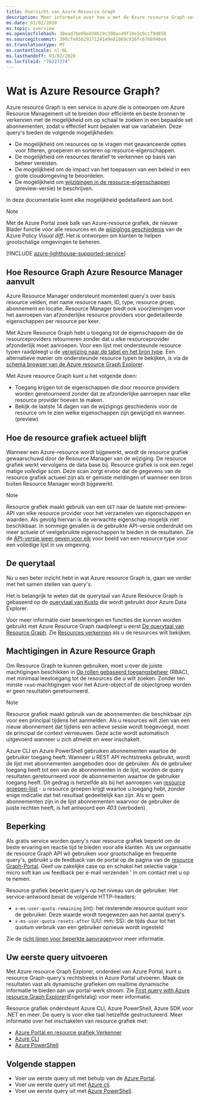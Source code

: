 ```yaml
---
title: Overzicht van Azure Resource Graph
description: Meer informatie over hoe u met de Azure resource Graph-service complexe query's kunt uitvoeren op resources op schaal in abonnementen en tenants.
ms.date: 03/02/2020
ms.topic: overview
ms.openlocfilehash: 38ead7be09e038b19c390acd9f10e1c0ccf9d858
ms.sourcegitcommit: 390cfe85629171241e9e81869c926fc6768940a4
ms.translationtype: MT
ms.contentlocale: nl-NL
ms.lasthandoff: 03/02/2020
ms.locfileid: "78227374"
---
```

# <a name="what-is-azure-resource-graph"></a>Wat is Azure Resource Graph?

Azure resource Graph is een service in azure die is ontworpen om Azure Resource Management uit te breiden door efficiënte en beste bronnen te verkennen met de mogelijkheid om op schaal te zoeken in een bepaalde set abonnementen, zodat u effectief kunt bepalen wat uw variabelen. Deze query's bieden de volgende mogelijkheden:

- De mogelijkheid om resources op te vragen met geavanceerde opties voor filteren, groeperen en sorteren op resource-eigenschappen.
- De mogelijkheid om resources iteratief te verkennen op basis van beheer vereisten.
- De mogelijkheid om de impact van het toepassen van een beleid in een grote cloudomgeving te beoordelen.
- De mogelijkheid om [wijzigingen in de resource-eigenschappen](./how-to/get-resource-changes.md) (preview-versie) te beschrijven.

In deze documentatie komt elke mogelijkheid gedetailleerd aan bod.

> [!NOTE]
> Met de Azure Portal zoek balk van Azure-resource grafiek, de nieuwe Blader functie voor alle resources en de [wijzigings geschiedenis](../policy/how-to/determine-non-compliance.md#change-history-preview) van de Azure Policy
> _Visual diff_. Het is ontworpen om klanten te helpen grootschalige omgevingen te beheren.

[!INCLUDE [azure-lighthouse-supported-service](../../../includes/azure-lighthouse-supported-service.md)]

## <a name="how-does-resource-graph-complement-azure-resource-manager"></a>Hoe Resource Graph Azure Resource Manager aanvult

Azure Resource Manager ondersteunt momenteel query's over basis resource velden, met name resource naam, ID, type, resource groep, abonnement en locatie. Resource Manager biedt ook voorzieningen voor het aanroepen van afzonderlijke resource providers voor gedetailleerde eigenschappen per resource per keer.

Met Azure Resource Graph hebt u toegang tot de eigenschappen die de resourceproviders retourneren zonder dat u elke resourceprovider afzonderlijk moet aanroepen. Voor een lijst met ondersteunde resource typen raadpleegt u de [verwijzing naar de tabel en het bron type](./reference/supported-tables-resources.md). Een alternatieve manier om ondersteunde resource typen te bekijken, is via de [schema browser van de Azure resource Graph Explorer](./first-query-portal.md#schema-browser).

Met Azure resource Graph kunt u het volgende doen:

- Toegang krijgen tot de eigenschappen die door resource providers worden geretourneerd zonder dat ze afzonderlijke aanroepen naar elke resource provider hoeven te maken.
- Bekijk de laatste 14 dagen van de wijzigings geschiedenis voor de resource om te zien welke eigenschappen zijn gewijzigd en wanneer. (preview)

## <a name="how-resource-graph-is-kept-current"></a>Hoe de resource grafiek actueel blijft

Wanneer een Azure-resource wordt bijgewerkt, wordt de resource grafiek gewaarschuwd door de Resource Manager van de wijziging.
De resource grafiek werkt vervolgens de data base bij. Resource grafiek is ook een regel matige _volledige scan_. Deze scan zorgt ervoor dat de gegevens van de resource grafiek actueel zijn als er gemiste meldingen of wanneer een bron buiten Resource Manager wordt bijgewerkt.

> [!NOTE]
> Resource grafiek maakt gebruik van een `GET` naar de laatste niet-preview-API van elke resource provider voor het verzamelen van eigenschappen en waarden. Als gevolg hiervan is de verwachte eigenschap mogelijk niet beschikbaar. In sommige gevallen is de gebruikte API-versie onderdrukt om meer actuele of veelgebruikte eigenschappen te bieden in de resultaten. Zie de [API-versie weer geven voor elk](./samples/advanced.md#apiversion) voor beeld van een resource type voor een volledige lijst in uw omgeving.

## <a name="the-query-language"></a>De querytaal

Nu u een beter inzicht hebt in wat Azure resource Graph is, gaan we verder met het samen stellen van query's.

Het is belangrijk te weten dat de querytaal van Azure Resource Graph is gebaseerd op de [querytaal van Kusto](../../data-explorer/data-explorer-overview.md) die wordt gebruikt door Azure Data Explorer.

Voor meer informatie over bewerkingen en functies die kunnen worden gebruikt met Azure Resource Graph raadpleegt u eerst [De querytaal van Resource Graph](./concepts/query-language.md).
Zie [Resources verkennen](./concepts/explore-resources.md) als u de resources wilt bekijken.

## <a name="permissions-in-azure-resource-graph"></a>Machtigingen in Azure Resource Graph

Om Resource Graph te kunnen gebruiken, moet u over de juiste machtigingen beschikken in [Op rollen gebaseerd toegangsbeheer](../../role-based-access-control/overview.md) (RBAC), met minimaal leestoegang tot de resources die u wilt zoeken. Zonder ten minste `read`-machtigingen voor het Azure-object of de objectgroep worden er geen resultaten geretourneerd.

> [!NOTE]
> Resource grafiek maakt gebruik van de abonnementen die beschikbaar zijn voor een principal tijdens het aanmelden. Als u resources wilt zien van een nieuw abonnement dat tijdens een actieve sessie wordt toegevoegd, moet de principal de context vernieuwen. Deze actie wordt automatisch uitgevoerd wanneer u zich afmeldt en weer inschakelt.

Azure CLI en Azure PowerShell gebruiken abonnementen waartoe de gebruiker toegang heeft. Wanneer u REST API rechtstreeks gebruikt, wordt de lijst met abonnementen aangeboden door de gebruiker. Als de gebruiker toegang heeft tot een van de abonnementen in de lijst, worden de query resultaten geretourneerd voor de abonnementen waartoe de gebruiker toegang heeft. Dit gedrag is hetzelfde als bij het aanroepen van [resource groepen-lijst](/rest/api/resources/resourcegroups/list) \- u resource groepen krijgt waartoe u toegang hebt, zonder enige indicatie dat het resultaat gedeeltelijk kan zijn.
Als er geen abonnementen zijn in de lijst abonnementen waarvoor de gebruiker de juiste rechten heeft, is het antwoord een _403_ (verboden).

## <a name="throttling"></a>Beperking

Als gratis service worden query's naar resource grafiek beperkt om de beste ervaring en reactie tijd te bieden voor alle klanten. Als uw organisatie de resource Graph API wil gebruiken voor grootschalige en frequente query's, gebruikt u de feedback van de portal op de pagina van de [resource Graph-Portal](https://portal.azure.com/#blade/Microsoft_Azure_Policy/PolicyMenuBlade/ResourceGraph).
Geef uw zakelijke case op en schakel het selectie vakje ' micro soft kan uw feedback per e-mail verzenden ' in om contact met u op te nemen.

Resource grafiek beperkt query's op het niveau van de gebruiker. Het service-antwoord bevat de volgende HTTP-headers:

- `x-ms-user-quota-remaining` (int): het resterende resource quotum voor de gebruiker. Deze waarde wordt toegewezen aan het aantal query's.
- `x-ms-user-quota-resets-after` (UU: mm: SS): de tijds duur tot het quotum verbruik van een gebruiker opnieuw wordt ingesteld

Zie de [richt lijnen voor beperkte aanvragen](./concepts/guidance-for-throttled-requests.md)voor meer informatie.

## <a name="running-your-first-query"></a>Uw eerste query uitvoeren

Met Azure resource Graph Explorer, onderdeel van Azure Portal, kunt u resource Graph-query's rechtstreeks in Azure Portal uitvoeren. Maak de resultaten vast als dynamische grafieken om realtime dynamische informatie te bieden aan uw portal-werk stroom. Zie [First query with Azure resource Graph Explorer](first-query-portal.md)(Engelstalig) voor meer informatie.

Resource grafiek ondersteunt Azure CLI, Azure PowerShell, Azure SDK voor .NET en meer. De query is voor elke taal hetzelfde gestructureerd. Meer informatie over het inschakelen van resource grafiek met:

- [Azure Portal en resource grafiek Verkenner](first-query-portal.md) 
- [Azure CLI](first-query-azurecli.md#add-the-resource-graph-extension)
- [Azure PowerShell](first-query-powershell.md#add-the-resource-graph-module)

## <a name="next-steps"></a>Volgende stappen

- Voer uw eerste query uit met behulp van de [Azure Portal](first-query-portal.md).
- Voer uw eerste query uit met [Azure cli](first-query-azurecli.md).
- Voer uw eerste query uit met [Azure PowerShell](first-query-powershell.md).